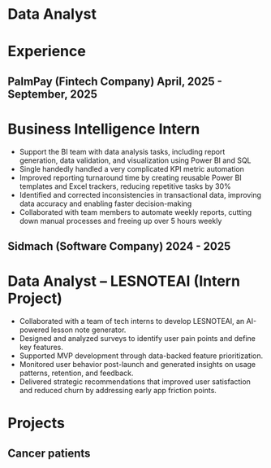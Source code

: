 # Data Analyst


# Experience
## PalmPay (Fintech Company)  April, 2025 - September, 2025
# Business Intelligence Intern
- Support the BI team with data analysis tasks, including report generation, data validation, and visualization using Power BI and SQL
- Single handedly handled a very complicated KPI metric automation
- Improved reporting turnaround time by creating reusable Power BI templates and Excel trackers, reducing repetitive tasks by 30%
- Identified and corrected inconsistencies in transactional data, improving data accuracy and enabling faster decision-making
- Collaborated with team members to automate weekly reports, cutting down manual processes and freeing up over 5 hours weekly
  



## Sidmach (Software Company) 2024 - 2025
# Data Analyst – LESNOTEAI (Intern Project)
- Collaborated with a team of tech interns to develop LESNOTEAI, an AI-powered lesson note generator. 
- Designed and analyzed surveys to identify user pain points and define key features.
- Supported MVP development through data-backed feature prioritization.
- Monitored user behavior post-launch and generated insights on usage patterns, retention, and feedback.
- Delivered strategic recommendations that improved user satisfaction and reduced churn by addressing early app friction points.


# Projects
## Cancer patients 



